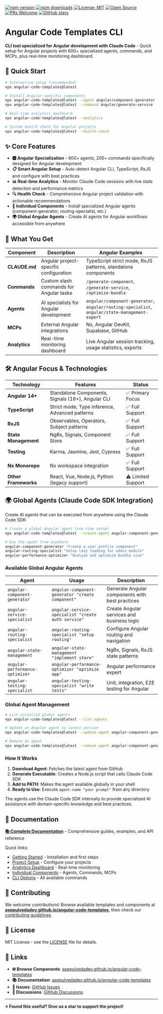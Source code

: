 [![npm version](https://img.shields.io/npm/v/angular-code-templates.svg)](https://www.npmjs.com/package/angular-code-templates)
[![npm downloads](https://img.shields.io/npm/dt/angular-code-templates.svg)](https://www.npmjs.com/package/angular-code-templates)
[![License: MIT](https://img.shields.io/badge/License-MIT-yellow.svg)](https://opensource.org/licenses/MIT)
[![Open Source](https://badges.frapsoft.com/os/v1/open-source.svg?v=103)](https://opensource.org/)
[![PRs Welcome](https://img.shields.io/badge/PRs-welcome-brightgreen.svg)](https://github.com/asepulvedadev/angular-code-templates/blob/main/CONTRIBUTING.md)
[![GitHub stars](https://img.shields.io/github/stars/asepulvedadev/angular-code-templates.svg?style=social&label=Star)](https://github.com/asepulvedadev/angular-code-templates)

# Angular Code Templates CLI

**CLI tool specialized for Angular development with Claude Code** - Quick setup for Angular projects with 600+ specialized agents, commands, and MCPs, plus real-time monitoring dashboard.

## 🚀 Quick Start

```bash
# Interactive setup (recommended)
npx angular-code-templates@latest

# Install Angular-specific components
npx angular-code-templates@latest --agent angular/component-generator
npx angular-code-templates@latest --command angular/generate-service

# Real-time analytics dashboard
npx angular-code-templates@latest --analytics

# System health check for Angular projects
npx angular-code-templates@latest --health-check
```

## ✨ Core Features

- **🅰️ Angular Specialization** - 600+ agents, 200+ commands specifically designed for Angular development
- **📋 Smart Angular Setup** - Auto-detect Angular CLI, TypeScript, RxJS and configure with best practices
- **📊 Real-time Analytics** - Monitor Claude Code sessions with live state detection and performance metrics
- **🔍 Health Check** - Comprehensive Angular project validation with actionable recommendations
- **🧩 Individual Components** - Install specialized Angular agents (component-generator, routing-specialist, etc.)
- **🌍 Global Angular Agents** - Create AI agents for Angular workflows accessible from anywhere

## 🎯 What You Get

| Component | Description | Angular Examples |
|-----------|-------------|------------------|
| **CLAUDE.md** | Angular project-specific configuration | TypeScript strict mode, RxJS patterns, standalone components |
| **Commands** | Custom slash commands for Angular tasks | `/generate-component`, `/generate-service`, `/optimize-bundle` |
| **Agents** | AI specialists for Angular development | `angular/component-generator`, `angular/routing-specialist`, `angular/state-management-expert` |
| **MCPs** | External Angular integrations | Nx, Angular DevKit, Supabase, GitHub |
| **Analytics** | Real-time monitoring dashboard | Live Angular session tracking, usage statistics, exports |

## 🛠️ Angular Focus & Technologies

| Technology | Features | Status |
|------------|----------|---------|
| **Angular 14+** | Standalone Components, Signals (16+), Angular CLI | ✅ Primary Focus |
| **TypeScript** | Strict mode, Type inference, Advanced patterns | ✅ Full Support |
| **RxJS** | Observables, Operators, Subject patterns | ✅ Full Support |
| **State Management** | NgRx, Signals, Component Store | ✅ Full Support |
| **Testing** | Karma, Jasmine, Jest, Cypress | ✅ Full Support |
| **Nx Monorepo** | Nx workspace integration | ✅ Full Support |
| **Other Frameworks** | React, Vue, Node.js, Python (legacy support) | ⚠️ Limited Support |

## 🌍 Global Agents (Claude Code SDK Integration)

Create AI agents that can be executed from anywhere using the Claude Code SDK:

```bash
# Create a global Angular agent (one-time setup)
npx angular-code-templates@latest --create-agent angular-component-generator

# Use the agent from anywhere
angular-component-generator "Create a user profile component"
angular-routing-specialist "Setup lazy loading for admin module"
angular-performance-optimizer "Analyze and optimize bundle size"
```

### Available Global Angular Agents

| Agent | Usage | Description |
|-------|-------|-------------|
| `angular-component-generator` | `angular-component-generator "create component"` | Generate Angular components with best practices |
| `angular-service-specialist` | `angular-service-specialist "create auth service"` | Create Angular services and business logic |
| `angular-routing-specialist` | `angular-routing-specialist "setup routing"` | Configure Angular routing and navigation |
| `angular-state-management` | `angular-state-management "implement store"` | NgRx, Signals, RxJS state patterns |
| `angular-performance-optimizer` | `angular-performance-optimizer "optimize app"` | Angular performance expert |
| `angular-testing-specialist` | `angular-testing-specialist "write tests"` | Unit, integration, E2E testing for Angular |

### Global Agent Management

```bash
# List installed global agents
npx angular-code-templates@latest --list-agents

# Update an Angular agent to latest version
npx angular-code-templates@latest --update-agent angular-component-generator

# Remove an agent
npx angular-code-templates@latest --remove-agent angular-component-generator
```

### How It Works

1. **Download Agent**: Fetches the latest agent from GitHub
2. **Generate Executable**: Creates a Node.js script that calls Claude Code SDK
3. **Add to PATH**: Makes the agent available globally in your shell
4. **Ready to Use**: Execute `agent-name "your prompt"` from any directory

The agents use the Claude Code SDK internally to provide specialized AI assistance with domain-specific knowledge and best practices.

## 📖 Documentation

**[📚 Complete Documentation](https://asepulvedadev.github.io/angular-code-templates/)** - Comprehensive guides, examples, and API reference

Quick links:
- [Getting Started](https://asepulvedadev.github.io/angular-code-templates/) - Installation and first steps
- [Project Setup](https://asepulvedadev.github.io/angular-code-templates/) - Configure your projects
- [Analytics Dashboard](https://asepulvedadev.github.io/angular-code-templates/) - Real-time monitoring
- [Individual Components](https://asepulvedadev.github.io/angular-code-templates/) - Agents, Commands, MCPs
- [CLI Options](https://asepulvedadev.github.io/angular-code-templates/) - All available commands

## 🤝 Contributing

We welcome contributions! Browse available templates and components at **[asepulvedadev.github.io/angular-code-templates](https://asepulvedadev.github.io/angular-code-templates/)**, then check our [contributing guidelines](https://github.com/asepulvedadev/angular-code-templates/blob/main/CONTRIBUTING.md).

## 📄 License

MIT License - see the [LICENSE](LICENSE) file for details.

## 🔗 Links

- **🌐 Browse Components**: [asepulvedadev.github.io/angular-code-templates](https://asepulvedadev.github.io/angular-code-templates/)
- **📚 Documentation**: [asepulvedadev.github.io/angular-code-templates](https://asepulvedadev.github.io/angular-code-templates/)
- **🐛 Issues**: [GitHub Issues](https://github.com/asepulvedadev/angular-code-templates/issues)
- **💬 Discussions**: [GitHub Discussions](https://github.com/asepulvedadev/angular-code-templates/discussions)

---

**⭐ Found this useful? Give us a star to support the project!**

